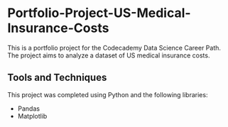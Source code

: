 # Portfolio-Project-US-Medical-Insurance-Costs

This is a portfolio project for the Codecademy Data Science Career Path. The project aims to analyze a dataset of US medical insurance costs.


## Tools and Techniques
This project was completed using Python and the following libraries:

* Pandas
* Matplotlib
